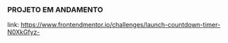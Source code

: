 ### PROJETO EM ANDAMENTO

link: https://www.frontendmentor.io/challenges/launch-countdown-timer-N0XkGfyz-